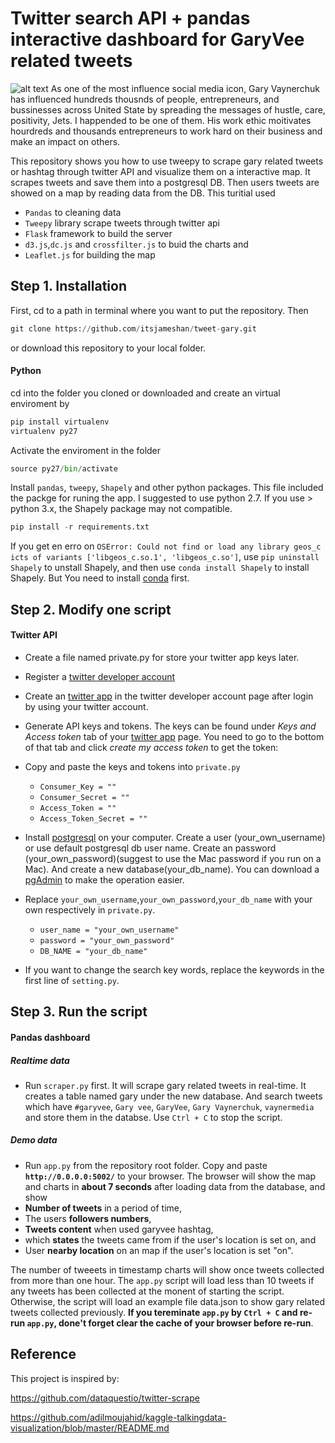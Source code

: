 # Twitter search API + pandas interactive dashboard for GaryVee related tweets

![alt text](./demo3.gif)
As one of the most influence social media icon, Gary Vaynerchuk has influenced hundreds thousnds of people, entrepreneurs, and bussinesses across United State by spreading the messages of hustle, care, positivity, Jets. I happended to be one of them. His work ethic moitivates hourdreds and thousands entrepreneurs to work hard on their business and make an impact on others. 

This repository shows you how to use tweepy to scrape gary related tweets or hashtag through twitter API and visualize them on a interactive map. It scrapes tweets and save them into a postgresql DB. Then users tweets are showed on a map by reading data from the DB. This turitial used 
* `Pandas` to cleaning data 
* `Tweepy` library scrape tweets through twitter api
* `Flask` framework to build the server 
* `d3.js`,`dc.js` and `crossfilter.js` to buid the charts and 
* `Leaflet.js` for building the map

## Step 1. Installation

First, cd to a path in terminal where you want to put the repository. Then
```python
git clone https://github.com/itsjameshan/tweet-gary.git
```
or download this repository to your local folder.

#### Python
cd into the folder you cloned or downloaded and create an virtual enviroment by
```python
pip install virtualenv
virtualenv py27
```
Activate the enviroment in the folder
```python
source py27/bin/activate
```
Install `pandas`, `tweepy`, `Shapely` and other python packages. This file included the packge for runing the app. I suggested to use python 2.7. If you use > python 3.x, the Shapely package may not compatible.
```python
pip install -r requirements.txt
```
If you get en erro on `OSError: Could not find or load any library geos_c icts of variants ['libgeos_c.so.1', 'libgeos_c.so']`, use `pip uninstall Shapely` to unstall Shapely, and then use `conda install Shapely` to install Shapely. But You need to install [conda](https://conda.io/docs/install/quick.html) first.

## Step 2. Modify one script

#### Twitter API
* Create a file named private.py for store your twitter app keys later.
* Register a [twitter developer account](https://dev.twitter.com/)
* Create an [twitter app](https://apps.twitter.com/) in the twitter developer account page after login by using your twitter account.
* Generate API keys and tokens. The keys can be found under *Keys and Access token* tab of your [twitter app](https://apps.twitter.com/) page. You need to go to the bottom of that tab and click *create my access token* to get the token:
* Copy and paste the keys and tokens into `private.py`

  * `Consumer_Key = ""`
  * `Consumer_Secret = ""`
  * `Access_Token = ""`
  * `Access_Token_Secret = ""`

* Install [postgresql](https://www.postgresql.org/download/) on your computer. Create a user (your_own_username) or use default postgresql db user name. Create an password (your_own_password)(suggest to use the Mac password if you run on a Mac). And create a new database(your_db_name). You can download a [pgAdmin](https://www.pgadmin.org/download/) to make the operation easier.
* Replace `your_own_username`,`your_own_password`,`your_db_name` with your own respectively in `private.py`.
  
  * `user_name = "your_own_username"`
  * `password = "your_own_password"`
  * `DB_NAME = "your_db_name"`
 
* If you want to change the search key words, replace the keywords in the first line of `setting.py`.

## Step 3. Run the script
#### Pandas dashboard

##### Realtime data
* Run `scraper.py` first. It will scrape gary related tweets in real-time. It creates a table named gary under the new database. And search tweets which have `#garyvee`, `Gary vee`, `GaryVee`, `Gary Vaynerchuk`, `vaynermedia` and store them in the databse. Use `Ctrl + C` to stop the script.
##### Demo data 
* Run `app.py` from the repository root folder. Copy and paste **`http://0.0.0.0:5002/`** to your browser. The browser will show the map and charts in **about 7 seconds** after loading data from the database, and show 
* **Number of tweets** in a period of time, 
* The users **followers numbers**, 
* **Tweets content** when used garyvee hashtag, 
* which **states** the tweets came from if the user's location is set on, and
* User **nearby location** on an map if the user's location is set "on". 

The number of tweeets in timestamp charts will show once tweets collected from more than one hour. The `app.py` script will load less than 10 tweets if any tweets has been collected at the monent of starting the script. Otherwise, the script will load an example file data.json to show gary related tweets collected previously. **If you tereminate `app.py` by `Ctrl + C` and re-run `app.py`, done't forget clear the cache of your browser before re-run**. 

## Reference
This project is inspired by:

https://github.com/dataquestio/twitter-scrape

https://github.com/adilmoujahid/kaggle-talkingdata-visualization/blob/master/README.md

